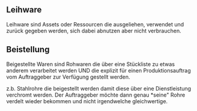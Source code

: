 
## Leihware
Leihware sind Assets oder Ressourcen die ausgeliehen, verwendet und zurück gegeben werden, sich dabei abnutzen aber nicht verbrauchen.

## Beistellung

Beigestellte Waren sind Rohwaren die über eine Stückliste  zu etwas anderem verarbeitet werden UND die explizit für einen Produktionsauftrag vom Auftraggeber zur Verfügung gestellt werden.

z.b. Stahlrohre die beigestellt werden damit diese über eine Dienstleistung verchromt werden. 
Der Auftraggeber möchte dann genau *seine" Rohre verdelt wieder bekommen und nicht irgendwelche gleichwertige.
